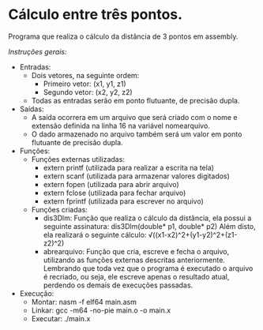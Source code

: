 # Cálculo entre três pontos.

Programa que realiza o cálculo da distância de 3 pontos em assembly.

_Instruções gerais:_

- Entradas:
  - Dois vetores, na seguinte ordem:
    - Primeiro vetor: (x1, y1, z1)
    - Segundo vetor: (x2, y2, z2)
  - Todas as entradas serão em ponto flutuante, de precisão dupla.
- Saídas:
  - A saída ocorrera em um arquivo que será criado com o nome e extensão definida na linha 16 na variável nomearquivo.
  - O dado armazenado no arquivo também será um valor em ponto flutuante de precisão dupla.
- Funções:
  - Funções externas utilizadas:
    - extern printf (utilizada para realizar a escrita na tela)
    - extern scanf (utilizada para armazenar valores digitados)
    - extern fopen (utilizada para abrir arquivo)
    - extern fclose (utilizada para fechar arquivo)
    - extern fprintf (utilizada para escrever no arquivo)
  - Funções criadas:
    - dis3Dlm: Função que realiza o cálculo da distância, ela possui a seguinte assinatura:
			dis3Dlm(double\* p1, double\* p2)
		Além disto, ela realizará o seguinte cálculo:
			√((x1-x2)^2+(y1-y2)^2+(z1-z2)^2)
    - abrearquivo: Função que cria, escreve e fecha o arquivo, utilizando as funções externas descritas anteriormente. Lembrando que toda vez que o programa é executado o arquivo é recriado, ou seja, ele escreve apenas o resultado atual, perdendo os demais de execuções passadas.
- Execução:
  - Montar: nasm -f elf64 main.asm
  - Linkar: gcc -m64 -no-pie main.o -o main.x
  - Executar: ./main.x
